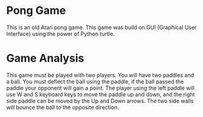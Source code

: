 # Pong Game
This is an old Atari pong game. This game was build on GUI (Graphical User Interface) using the power of Python turtle.

# Game Analysis
This game must be played with two players. You will have two paddles and a ball.
You must deflect the ball using the paddle, if the ball passed the paddle your opponent will gain a point.
The player using the left paddle will use W and S keyboard keys to move the paddle up and down,
and the right side paddle can be moved by the Up and Down arrows. The two side walls will bounce the ball to the opposite direction. 
